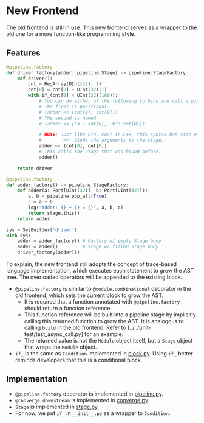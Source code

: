 # New Frontend

The old [frontend](../frontend.py) is still in use.
This new frontend serves as a wrapper to the old one
for a more function-like programming style.

## Features

````python
@pipeline.factory
def driver_factory(adder: pipeline.Stage) -> pipeline.StageFactory:
    def driver():
        cnt = RegArray(UInt(32), 1)
        cnt[0] = cnt[0] + UInt(32)(1)
        with if_(cnt[0] < UInt(32)(100)):
            # You can do either of the following to bind and call a pipeline stage
            # The first is positional
            # (adder << (cnt[0], cnt[0]))
            # The second is named
            # (adder << {'a': cnt[0], 'b': cnt[0]})

            # NOTE: Just like cin, cout in C++, this syntax has side effects.
            #       `<<` binds the arguments to the stage.
            adder << (cnt[0], cnt[0])
            # This calls the stage that was bound before.
            adder()

    return driver

@pipeline.factory
def adder_factory() -> pipeline.StageFactory:
    def adder(a: Port[UInt(32)], b: Port[UInt(32)]):
        a, b = pipeline.pop_all(True)
        c = a + b
        log("Adder: {} + {} = {}", a, b, c)
        return stage.this()
    return adder

sys = SysBuilder('driver')
with sys:
    adder = adder_factory() # Factory w/ empty Stage body
    adder = adder()         # Stage w/ filled Stage body
    driver_factory(adder)()
````

To explain, the new frontend still adopts the concept of trace-based
language implementation, which executes each statement to grow the
AST tree. The overloaded operators will be appended to the existing block.

- `@pipeline.factory` is similar to `@module.combinational` decorator
   in the old frontend, which sets the current block to grow the AST.
     - It is required that a function annotated with `@pipeline.factory`
       should return a function reference.
     - This function reference will be built into a pipeline stage by
       implicitly calling this returned function to grow the AST.
       It is analogous to calling `build` in the old frontend.
       Refer to [../../unit-test/test_async_call.py] for an example.
     - The returned value is not the `Module` object itself,
       but a `Stage` object that wraps the `Module` object.
- `if_` is the same as `Condition` implemented in [block.py](../../ir/block.py).
  Using `if_` better reminds developers that this is a conditional block.

## Implementation

- `@pipeline.factory` decorator is implemented in [pipeline.py](./pipeline.py).
- `@converge.downstream` is implemented in [converge.py](./converge.py).
- `Stage` is implemented in [stage.py](./stage.py).
- For now, we put `if_` in `__init__.py` as a wrapper to `Condition`.